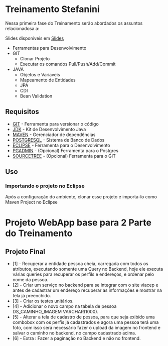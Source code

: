 # Treinamento Stefanini

Nessa primeira fase do Treinamento serão abordados os assuntos relacionadosa a:

Slides disponiveis em [Slides](https://github.com/Jpmmdf/projeto-web-base/blob/master/src/main/resources/Treinamento-Parte2.pptx)
* Ferramentas para Desenvolvimento
* GIT
   * Clonar Projeto
   * Executar os comandos Pull/Push/Add/Commit
* JAVA
    * Objetos e Variaveis
    * Mapeamento de Entidades
    * JPA
    * CDI
    * Bean Validation

## Requisitos

* [GIT](https://git-scm.com) -  Ferramenta para versionar o código
* [JDK](https://jdk.java.net/13/)  - Kit de Desenvolvimento Java
* [MAVEN](https://maven.apache.org/install.html) - Gerenciador de dependências
* [POSTGRESQL](https://www.postgresql.org/download/) - Sistema de Banco de Dados
* [ECLIPSE](https://www.eclipse.org/downloads/) - Ferramenta para o Desenvolvimento 
* [PGADMIN](https://www.pgadmin.org/download/) - (Opcional) Ferramenta para o Postgres
* [SOURCETREE](https://www.sourcetreeapp.com) - (Opcional) Ferramenta para o GIT

## Uso

### Importando o projeto no Eclipse

Após a configuração do ambiente, clonar esse projeto e importa-lo como Maven Project no Eclipse


# Projeto WebApp base para 2 Parte do Treinamento


## Projeto Final

* [1] -  Recuperar a entidade pessoa cheia, carregada com todos os atributos, executando somente uma Query
no Backend, hoje ele executa várias queries para recuperar os perfils e endereços, e ordenar pelo
nome da pessoa.
* [2]  - Criar um serviço no backend para se integrar com o site viacep e antes de cadastrar um endereço
recuperar as informações e mostrar na tela já preenchido.
* [3] - Criar os testes unitários.
* [4] - Adicionar o novo campo na tabela de pessoa DS_CAMINHO_IMAGEM VARCHAR(1000).
* [5] - Alterar a tela de cadastro de pessoa, para que seja exibido uma combobox com os perfis já cadastrados
e agora uma pessoa terá uma foto, com isso será necessário fazer o upload da imagem no frontend e
salvar o caminho no backend, no campo cadastrado acima.
* [6] - Extra : Fazer a paginação no Backend e não no frontend.
